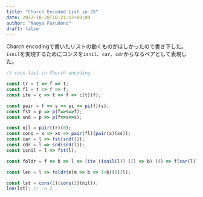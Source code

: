 ```yaml
---
title: "Church Encoded List in JS"
date: 2022-10-28T18:21:12+09:00
author: "Naoya Furudono"
draft: false
---
```


Charch encodingで書いたリストの動くものがほしかったので書き下した。
`isnil`を実現するためにコンスを`isnil`、`car`、`cdr`からなるペアとして表現した。

```javascript
// cons list in Church encoding

const tr = t => f => t;
const fl = t => f => f;
const ite = c => t => f => c(t)(f);

const pair = f => s => pi => pi(f)(s);
const fst = p => p(f=>s=>f);
const snd = p => p(f=>s=>s);

const nil = pair(tr)(0);
const cons = x => xs => pair(fl)(pair(x)(xs));
const car = l => fst(snd(l));
const cdr = l => snd(snd(l));
const isnil = l => fst(l);

const foldr = f => b => l => (ite (isnil(l)) (() => b) (() => f(car(l))(foldr(f)(b)(cdr(l)))) ) ();

const len = l => foldr(elm => b => 1+b)(0)(l);

const lst = cons(1)(cons(2)(nil));
len(lst); // -> 2
```

